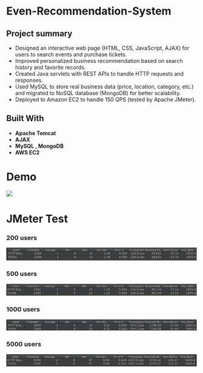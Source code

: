 # Even-Recommendation-System
## Project summary
* Designed an interactive web page (HTML, CSS, JavaScript, AJAX) for users to search events and purchase tickets.
* Improved personalized business recommendation based on search history and favorite records.
* Created Java servlets with REST APIs to handle HTTP requests and responses.
* Used MySQL to store real business data (price, location, category, etc.) and migrated to NoSQL database (MongoDB) for better scalability.
* Deployed to Amazon EC2 to handle 150 QPS (tested by Apache JMeter).

## Built With
* __Apache Tomcat__
* __AJAX__
* __MySQL , MongoDB__
* __AWS EC2__
# Demo 
![](demo2.gif)

# JMeter Test
### 200 users
![](https://github.com/Liang200/Even-Recommendation-System/blob/master/Jupiter%20readme%20image/200users.png)
### 500 users
![](https://github.com/Liang200/Even-Recommendation-System/blob/master/Jupiter%20readme%20image/500users.png)
### 1000 users
![](https://github.com/Liang200/Even-Recommendation-System/blob/master/Jupiter%20readme%20image/1000users.png)
### 5000 users
![](https://github.com/Liang200/Even-Recommendation-System/blob/master/Jupiter%20readme%20image/5000users.png)







